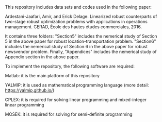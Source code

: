 This repository includes data sets and codes used in the following paper:

Ardestani-Jaafari, Amir, and Erick Delage. Linearized robust counterparts of two-stage robust optimization problems with applications in operations management. GERAD, École des hautes études commerciales, 2016.

It contains three folders: "Section5" includes the nemerical study of Section 5 in the above paper for robust location-transportation problem. "Section6" includes the nemerical study of Section 6 in the above paper for robust newsvendor problem. Finally, "Appendices" includes the nemerical study of Appendix section in the above paper.

To implement the repository, the following software are required:

Matlab: it is the main platform of this repository

YALMIP: it is used as mathematical programming language (more detail: https://yalmip.github.io/)

CPLEX: it is required for solving linear programming and mixed-integer linear programming

MOSEK: it is required for solving for semi-definite programming

